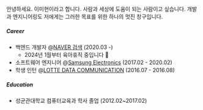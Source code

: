 안녕하세요. 이미현이라고 합니다.
사람과 세상에 도움이 되는 사람이고 싶습니다.
개발과 엔지니어링도 저에게는 그러한 목표를 위한 하나의 멋진 창구입니다.

##### Career
- 백엔드 개발자 @[NAVER 검색](https://en.wikipedia.org/wiki/Naver) (2020.03 -)
   - 2024년 1월부터 육아휴직 중입니다 👶
- 소프트웨어 엔지니어 @[Samsung Electronics](https://semiconductor.samsung.com/) (2017.02 - 2020.02)
- 학생 인턴 @[LOTTE DATA COMMUNICATION](https://www.ldcc.co.kr/en) (2016.07 - 2016.08)

##### Education
- 성균관대학교 컴퓨터교육과 학사 졸업 (2012.02~2017.02)
